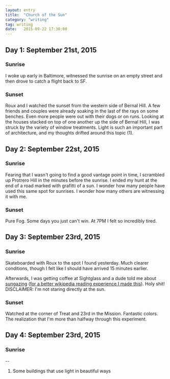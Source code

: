 ```yaml
---
layout: entry
title:  "Church of the Sun"
category: "writing"
tag: writing
date:   2015-09-22 17:30:00
---
```


<!-- Post specific styles -->
<style>

</style>

<!-- Post Content -->



<h2>Day 1: September 21st, 2015</h2>
<h3>Sunrise</h3>
I woke up early in Baltimore, witnessed the sunrise on an empty street and then drove to catch a flight back to SF. 

<h3>Sunset</h3>
Roux and I watched the sunset from the western side of Bernal Hill. A few friends and couples were already soaking in the last of the rays on some benches. Even more people were out with their dogs or on runs.
Looking at the houses stacked on top of one another up the side of Bernal Hill, I was struck by the variety of window treatments. Light is such an important part of architecture, and my thoughts drifted around this topic (1).

<h2>Day 2: September 22st, 2015</h2>
<h3>Sunrise</h3>
Fearing that I wasn't going to find a good vantage point in time, I scrambled up Protrero Hill in the minutes before the sunrise. I ended my hunt at the end of a road marked with grafitti of a sun. I wonder how many people have used this same spot for sunrises. I wonder how many others are witnessing it with me.


<h3>Sunset</h3>
Pure Fog. Some days you just can't win. At 7PM I felt so incredibly tired.


<h2>Day 3: September 23rd, 2015</h2>
<h3>Sunrise</h3>
Skateboarded with Roux to the spot I found yesterday. Much clearer conditions, though I felt like I should have arrived 15 minutes earlier.

Afterwards, I was getting coffee at Sightglass and a dude told me about [sungazing](https://en.m.wikipedia.org/wiki/Sungazing) ([for a better wikipedia reading experience I made this](https://chrome.google.com/webstore/detail/wikireadia/jojdopcdjikalemcbjommjnjfencaghn)). Holy shit! DISCLAIMER: I'm not staring directly at the sun.

<h3>Sunset</h3>
Watched at the corner of Treat and 23rd in the Mission. Fantastic colors. The realization that I'm more than halfway through this experiment.

<h2>Day 4: September 23rd, 2015</h2>
<h3>Sunrise</h3>


--

1. Some buildings that use light in beautiful ways


<script src="/js/jquery.color.min.js"></script>
<script type="text/javascript" src="/js/jquery.lettering-0.6.1.min.js"></script>
<!-- Post specific js -->
<script type="text/javascript">
</script>

